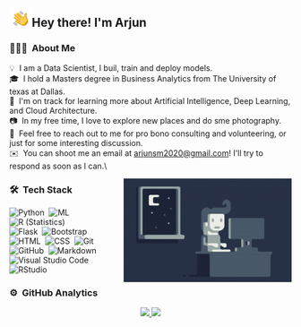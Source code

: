 <img alt="Night Coding" src="./Hand%20Wave.gif" width='40' align="left"/><h2>Hey there! I'm Arjun</h2>

<!-- ## 👋 &nbsp;Hey there! I'm Arjun -->

### 👨🏻‍💻 &nbsp;About Me

💡 &nbsp;I am a Data Scientist, I buil, train and deploy models.\
🎓 &nbsp;I hold a Masters degree in Business Analytics from The University of texas at Dallas.\
🌱 &nbsp;I'm on track for learning more about Artificial Intelligence, Deep Learning, and Cloud Architecture.\
📷 &nbsp;In my free time, I love to explore new places and do sme photography.\
💬 &nbsp;Feel free to reach out to me for pro bono consulting and volunteering, or just for some interesting discussion.\
✉️ &nbsp;You can shoot me an email at arjunsm2020@gmail.com! I'll try to respond as soon as I can.\

<img alt="Night Coding" src="https://github.com/arjuns2020/arjuns2020/blob/main/Night-Coding.gif" align="right"/>


 

### 🛠 &nbsp;Tech Stack

![Python](https://img.shields.io/badge/-Python-05122A?style=flat&logo=python)&nbsp;
![ML](https://img.shields.io/badge/-Machine%20Learning-brightgreen)&nbsp;
![R (Statistics)](https://img.shields.io/badge/-R-05122A?style=flat&logo=R&logoColor=276DC3)\
![Flask](https://img.shields.io/badge/-Flask-05122A?style=flat&logo=flask)&nbsp;
![Bootstrap](https://img.shields.io/badge/-Bootstrap-05122A?style=flat&logo=bootstrap&logoColor=563D7C)\
![HTML](https://img.shields.io/badge/-HTML-05122A?style=flat&logo=HTML5)&nbsp;
![CSS](https://img.shields.io/badge/-CSS-05122A?style=flat&logo=CSS3&logoColor=1572B6)&nbsp;
![Git](https://img.shields.io/badge/-Git-05122A?style=flat&logo=git)&nbsp;
![GitHub](https://img.shields.io/badge/-GitHub-05122A?style=flat&logo=github)&nbsp;
![Markdown](https://img.shields.io/badge/-Markdown-05122A?style=flat&logo=markdown)\
![Visual Studio Code](https://img.shields.io/badge/-Visual%20Studio%20Code-05122A?style=flat&logo=visual-studio-code&logoColor=007ACC)&nbsp;
![RStudio](https://img.shields.io/badge/-RStudio-05122A?style=flat&logo=rstudio)&nbsp;


### ⚙️ &nbsp;GitHub Analytics

<p align="center">
<a href="https://github.com/arjuns2020">
  <img height="180em" src="https://github-readme-stats-eight-theta.vercel.app/api?username=arjuns2020&show_icons=true&theme=algolia&include_all_commits=true&count_private=true"/>
  <img height="180em" src="https://github-readme-stats-eight-theta.vercel.app/api/top-langs/?username=arjuns2020&layout=compact&langs_count=8&theme=algolia"/>
</a>
</p>
